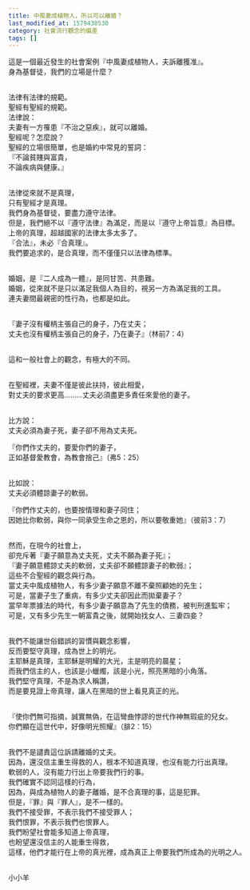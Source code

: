 ```yaml
---
title: 中風妻成植物人，所以可以離婚？
last_modified_at: 1579438530
category: 社會流行觀念的偏差
tags: []
---
```


<p>這是一個最近發生的社會案例『中風妻成植物人，夫訴離獲准』。<br/>
身為基督徒，我們的立場是什麼？</p>
<p><br/>
法律有法律的規範。<br/>
聖經有聖經的規範。<br/>
法律說：<br/>
夫妻有一方罹患『不治之惡疾』，就可以離婚。<br/>
聖經呢？怎麼說？<br/>
聖經的立場很簡單，也是婚約中常見的誓詞：<br/>
『不論貧賤與富貴，<br/>
不論疾病與健康。』</p>
<p><br/>
法律從來就不是真理，<br/>
只有聖經才是真理。<br/>
我們身為基督徒，要盡力遵守法律。<br/>
但是，我們絕不以『遵守法律』為滿足，而是以『遵守上帝旨意』為目標。<br/>
上帝的真理，超越國家的法律太多太多了。<br/>
『合法』，未必『合真理』。<br/>
我們要追求的，是合真理，而不僅僅只以法律為標準。</p>
<p><br/>
婚姻，是『二人成為一體』，是同甘苦、共患難。<br/>
婚姻，從來就不是只以滿足我個人為目的，視另一方為滿足我的工具。<br/>
連夫妻間最親密的性行為，也都是如此。</p>
<p><br/>
『妻子沒有權柄主張自己的身子，乃在丈夫；<br/>
丈夫也沒有權柄主張自己的身子，乃在妻子』（林前7：4）</p>
<p><br/>
這和一般社會上的觀念，有極大的不同。</p>
<p><br/>
在聖經裡，夫妻不僅是彼此扶持，彼此相愛，<br/>
對丈夫的要求更高………丈夫必須盡更多責任來愛他的妻子。</p>
<p><br/>
比方說：<br/>
丈夫必須為妻子死，妻子卻不用為丈夫死。</p>
<p>『你們作丈夫的，要愛你們的妻子，<br/>
正如基督愛教會，為教會捨己』（弗5：25）</p>
<p><br/>
比如說：<br/>
丈夫必須體諒妻子的軟弱。</p>
<p>『你們作丈夫的，也要按情理和妻子同住；<br/>
因她比你軟弱，與你一同承受生命之恩的，所以要敬重她』（彼前3：7）</p>
<p><br/>
然而，在現今的社會上，<br/>
卻充斥著『妻子願意為丈夫死，丈夫不願為妻子死』；<br/>
『妻子願意體諒丈夫的軟弱，丈夫卻不願體諒妻子的軟弱』；<br/>
這些不合聖經的觀念與行為。<br/>
當丈夫中風成植物人，有多少妻子願意不離不棄照顧她的先生；<br/>
可是，當妻子生了重病，有多少丈夫卻因此而拋棄妻子？<br/>
當早年票據法的時代，有多少妻子願意為了先生的債務，被判刑進監牢；<br/>
可是，又有多少先生一朝富貴之後，就開始找女人、三妻四妾？</p>
<p><br/>
我們不能讓世俗錯誤的習慣與觀念影響，<br/>
反而要堅守真理，成為世上的明光。<br/>
主耶穌是真理，主耶穌是明耀的大光，主是明亮的晨星；<br/>
而我們信主的人，也該是小蠟燭，該是小光，照亮黑暗的小角落。<br/>
我們堅守真理，不是為求人稱讚，<br/>
而是要見證上帝真理，讓人在黑暗的世上看見真正的光。</p>
<p><br/>
『使你們無可指摘，誠實無偽，在這彎曲悖謬的世代作神無瑕疵的兒女。<br/>
你們顯在這世代中，好像明光照耀』（腓2：15）</p>
<p><br/>
我們不是譴責這位訴請離婚的丈夫。<br/>
因為，還沒信主重生得救的人，根本不知道真理，也沒有能力行出真理。<br/>
軟弱的人，沒有能力行出上帝要我們行的事。<br/>
我們確實不認同這樣的行為，<br/>
因為，與成為植物人的妻子離婚，是不合真理的事，這是犯罪。<br/>
但是，『罪』與『罪人』，是不一樣的。<br/>
我們不接受罪，不表示我們不接受罪人；<br/>
我們恨罪，不表示我們也恨罪人。<br/>
我們盼望社會能多知道上帝真理，<br/>
也盼望還沒信主的人能重生得救，<br/>
這樣，他們才能行在上帝的真光裡，成為真正上帝要我們所成為的光明之人。</p>
<p><br/>
小小羊</p>
